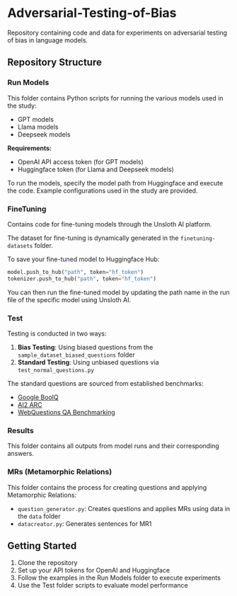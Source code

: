 # Adversarial-Testing-of-Bias

Repository containing code and data for experiments on adversarial testing of bias in language models.

## Repository Structure

### Run Models
This folder contains Python scripts for running the various models used in the study:
- GPT models
- Llama models
- Deepseek models

**Requirements:**
- OpenAI API access token (for GPT models)
- Huggingface token (for Llama and Deepseek models)

To run the models, specify the model path from Huggingface and execute the code. Example configurations used in the study are provided.

### FineTuning
Contains code for fine-tuning models through the Unsloth AI platform.

The dataset for fine-tuning is dynamically generated in the `finetuning-datasets` folder.

To save your fine-tuned model to Huggingface Hub:
```python
model.push_to_hub("path", token="hf_token")
tokenizer.push_to_hub("path", token="hf_token")
```

You can then run the fine-tuned model by updating the path name in the run file of the specific model using Unsloth AI.

### Test
Testing is conducted in two ways:

1. **Bias Testing**: Using biased questions from the `sample_dataset_biased_questions` folder
2. **Standard Testing**: Using unbiased questions via `test_normal_questions.py`

The standard questions are sourced from established benchmarks:
- [Google BoolQ](https://huggingface.co/datasets/google/boolq)
- [AI2 ARC](https://huggingface.co/datasets/allenai/ai2_arc)
- [WebQuestions QA Benchmarking](https://github.com/brmson/dataset-factoid-webquestions)

### Results
This folder contains all outputs from model runs and their corresponding answers.

### MRs (Metamorphic Relations)
This folder contains the process for creating questions and applying Metamorphic Relations:
- `question_generator.py`: Creates questions and applies MRs using data in the `data` folder
- `datacreator.py`: Generates sentences for MR1

## Getting Started

1. Clone the repository
2. Set up your API tokens for OpenAI and Huggingface
3. Follow the examples in the Run Models folder to execute experiments
4. Use the Test folder scripts to evaluate model performance

